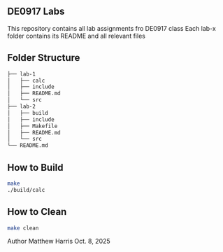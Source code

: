  ## DE0917 Labs

 This repository contains all lab assignments fro DE0917 class
 Each lab-x folder contains its README and all relevant files
 
## Folder Structure
```bash
├── lab-1
│   ├── calc
│   ├── include
│   ├── README.md
│   └── src
├── lab-2
│   ├── build
│   ├── include
│   ├── Makefile
│   ├── README.md
│   └── src
└── README.md
```

## How to Build
```bash
make
./build/calc
```

## How to Clean
```bash
make clean
```

Author
Matthew Harris 
Oct. 8, 2025